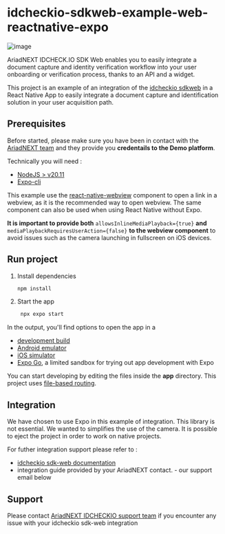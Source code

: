 # idcheckio-sdkweb-example-web-reactnative-expo

![image](https://www.ariadnext.com/wp-content/uploads/2019/01/idcheck.io-rvb.png)

AriadNEXT IDCHECK.IO SDK Web enables you to easily integrate a document capture and
identity verification workflow into your user onboarding or verification process, thanks to an
API and a widget.

This project is an example of an integration of the [idcheckio sdkweb](https://www.idcheck.io/) in a React Native App to easily integrate a document capture and identification solution in your user acquisition path.

## Prerequisites

Before started, please make sure you have been in contact with the [AriadNEXT team](contact+sdkwebexample@idcheck.io) and they provide you **credentails to the Demo platform**.

Technically you will need :

- [NodeJS > v20.11](https://nodejs.org/en/download/)
- [Expo-cli](https://docs.expo.dev/)

This example use the [react-native-webview](https://www.npmjs.com/package/react-native-webview) component to open a link in a webview, as it is the recommended way to open webview. The same component can also be used when using React Native without Expo.

**It is important to provide both** `allowsInlineMediaPlayback={true}` **and** `mediaPlaybackRequiresUserAction={false}` **to the webview component** to avoid issues such as the camera launching in fullscreen on iOS devices.

## Run project

1. Install dependencies

   ```bash
   npm install
   ```

2. Start the app

   ```bash
    npx expo start
   ```

In the output, you'll find options to open the app in a

- [development build](https://docs.expo.dev/develop/development-builds/introduction/)
- [Android emulator](https://docs.expo.dev/workflow/android-studio-emulator/)
- [iOS simulator](https://docs.expo.dev/workflow/ios-simulator/)
- [Expo Go](https://expo.dev/go), a limited sandbox for trying out app development with Expo

You can start developing by editing the files inside the **app** directory. This project uses [file-based routing](https://docs.expo.dev/router/introduction).

## Integration

We have chosen to use Expo in this example of integration. This library is not essential. We wanted to simplifies the use of the camera.
It is possible to eject the project in order to work on native projects.

For futher integration support please refer to :

- [idcheckio sdk-web documentation](https://sdkweb-test.idcheck.io/rest/api/index.html)
- integration guide provided by your AriadNEXT contact. - our support email below

## Support

Please contact [AriadNEXT IDCHECKIO support team](contact+sdkwebexample@idcheck.io) if you encounter any issue with your idcheckio sdk-web integration
